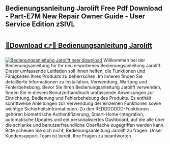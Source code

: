 ## Bedienungsanleitung Jarolift Free Pdf Download - Part-E7M New Repair Owner Guide - User Service Edition zSlVL

# <h2><a href="http://df2czi.blite.top/?on=Bedienungsanleitung+Jarolift">🔗Download 👉🔴 Bedienungsanleitung Jarolift</a></h2>

[![Bedienungsanleitung Jarolift new download](https://i.imgur.com/lujVjoI.png)](http://df2czi.blite.top/?on=Bedienungsanleitung+Jarolift)
Willkommen bei der Bedienungsanleitung für Ihr neu erworbenes Bedienungsanleitung Jarolift. Dieser umfassende Leitfaden soll Ihnen helfen, die Funktionen und Fähigkeiten Ihres Produkts zu beherrschen. Im Inneren finden Sie detaillierte Informationen zu Installation, Verwendung, Wartung und Fehlerbehebung. Bevor Sie Ihren Bedienungsanleitung Jarolift verwenden, finden Sie in diesem Benutzerhandbuch umfassende Anweisungen zur Einrichtung, Bedienung und Fehlerbehebung des Produkts. Es enthält schrittweise Anleitungen zur Verwendung der einzelnen Funktionen sowie wichtige Sicherheitsinformationen. Zu den REDDDDDDD-Funktionen gehören biometrische Authentifizierung, Smart-Home-Integration, automatische Updates und ein personalisiertes Dashboard, auf die alle über die schlanke und benutzerfreundliche Oberfläche zugegriffen werden kann. Bitte scheuen Sie sich nicht, Bedienungsanleitung Jarolift zu fragen. Unser Kundensupport-Team ist bereit, Ihre Fragen zu beantworten.
